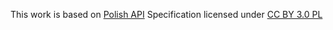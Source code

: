 This work is based on [Polish API](https://polishapi.org) Specification licensed under [CC BY 3.0 PL](https://creativecommons.org/licenses/by/3.0/pl/)